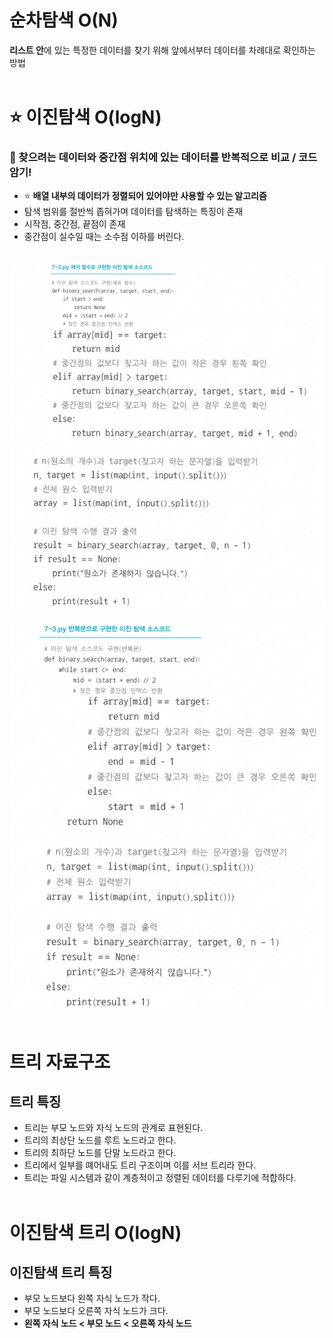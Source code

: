 # 순차탐색 O(N)
**리스트 안**에 있는 특정한 데이터를 찾기 위해 앞에서부터 데이터를 차례대로 확인하는 방법 <br/><br/>


# ⭐ 이진탐색 O(logN) 
### 📍 찾으려는 데이터와 중간점 위치에 있는 데이터를 반복적으로 비교  / 코드 암기!
- ⭐ **배열 내부의 데이터가 정렬되어 있어야만 사용할 수 있는 알고리즘** 
- 탐색 범위를 절반씩 좁혀가며 데이터를 탐색하는 특징이 존재
- 시작점, 중간점, 끝점이 존재 
- 중간점이 실수일 때는 소수점 이하를 버린다. <br/><br/>

![alt text](image.png)

![alt text](image-1.png)
<br/><br/>

# 트리 자료구조
## 트리 특징
- 트리는 부모 노드와 자식 노드의 관계로 표현된다.
- 트리의 최상단 노드를 루트 노드라고 한다.
- 트리의 최하단 노드를 단말 노드라고 한다.
- 트리에서 일부를 뗴어내도 트리 구조이며 이를 서브 트리라 한다.
- 트리는 파일 시스템과 같이 계층적이고 정렬된 데이터를 다루기에 적합하다. <br/><br/>

# 이진탐색 트리 O(logN) 
## 이진탐색 트리 특징
- 부모 노드보다 왼쪽 자식 노드가 작다.
- 부모 노드보다 오른쪽 자식 노드가 크다.
- **왼쪽 자식 노드 < 부모 노드 < 오른쪽 자식 노드**

